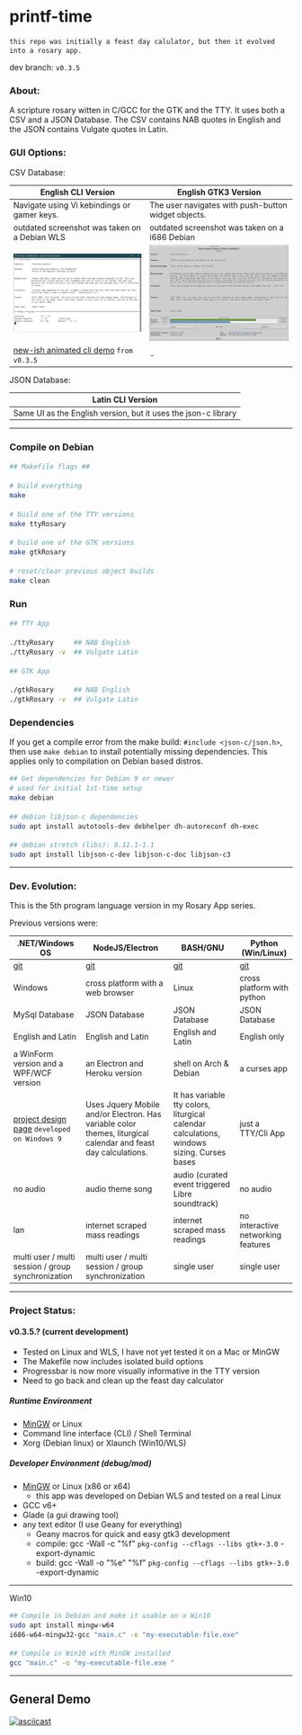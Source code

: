 # printf-time

	this repo was initially a feast day calulator, but then it evolved into a rosary app.

dev branch: ```v0.3.5```

### About:

A scripture rosary witten in C/GCC for the GTK and the TTY. It uses both a CSV and a JSON Database. The CSV contains NAB quotes in English and the JSON contains Vulgate quotes in Latin.

### GUI Options:

CSV Database:

| English CLI Version | English GTK3 Version |
| --- | --- |
| Navigate using Vi kebindings or gamer keys. | The user navigates with push-button widget objects. |
| outdated screenshot was taken on a Debian WLS | outdated screenshot was taken on a i686 Debian |
| ![tty-screenshot](img/tty-screenshot.gif) | ![screenshot](img/screenshot.gif) |
| [new-ish animated cli demo](https://asciinema.org/a/278468) ```from v0.3.5``` | - |

JSON Database:

| Latin CLI Version |
| --- |
| Same UI as the English version, but it uses the json-c library |

---

### Compile on Debian

```sh
## Makefile flags ##

# build everything
make

# build one of the TTY versions
make ttyRosary

# build one of the GTK versions
make gtkRosary

# reset/clear previous object builds
make clean
```

### Run
```sh
## TTY App

./ttyRosary		## NAB English
./ttyRosary -v	## Vulgate Latin

## GTK App

./gtkRosary		## NAB English
./gtkRosary -v	## Vulgate Latin
```

### Dependencies

If you get a compile error from the make build: ```#include <json-c/json.h>```, then use ```make debian``` to install potentially missing dependencies. This applies only to compilation on Debian based distros.

```sh
## Get dependencies for Debian 9 or newer
# used for initial 1st-time setup
make debian

## debian libjson-c dependencies
sudo apt install autotools-dev debhelper dh-autoreconf dh-exec

## debian stretch (libs): 0.12.1-1.1
sudo apt install libjson-c-dev libjson-c-doc libjson-c3
```

---

### Dev. Evolution:

This is the 5th program language version in my Rosary App series.

Previous versions were:

| .NET/Windows OS | NodeJS/Electron | BASH/GNU | Python (Win/Linux) |
| --- | --- | --- | --- |
|[git](https://github.com/mezcel/rosary.net)|[git](https://github.com/mezcel/electron-container)|[git](https://github.com/mezcel/jq-tput-terminal)|[git](https://github.com/mezcel/python-curses)|
| Windows | cross platform with a web browser | Linux | cross platform with python|
| MySql Database | JSON Database | JSON Database | JSON Database |
| English and Latin | English and Latin | English and Latin | English only|
|a WinForm version and a WPF/WCF version|an Electron and Heroku version|shell on Arch & Debian| a curses app |
| [project design page](https://mezcel.wixsite.com/rosary) ```developed on Windows 9``` | Uses Jquery Mobile and/or Electron. Has variable color themes, liturgical calendar and feast day calculations. | It has variable tty colors, liturgical calendar calculations, windows sizing. Curses bases | just a TTY/Cli App|
| no audio | audio theme song | audio (curated event triggered Libre soundtrack) | no audio |
| lan | internet scraped mass readings | internet scraped mass readings | no interactive networking features |
| multi user / multi session / group synchronization | multi user / multi session / group synchronization | single user | single user |

---

### Project Status:

#### v0.3.5.? (current development)

* Tested on Linux and WLS, I have not yet tested it on a Mac or MinGW
* The Makefile now includes isolated build options
* Progressbar is now more visually informative in the TTY version
* Need to go back and clean up the feast day calculator

##### Runtime Environment

* [MinGW](http://www.mingw.org/) or Linux
* Command line interface (CLI) / Shell Terminal
* Xorg (Debian linux) or Xlaunch (Win10/WLS)

##### Developer Environment (debug/mod)

* [MinGW](http://www.mingw.org/) or Linux (x86 or x64)
	* this app was developed on Debian WLS and tested on a real Linux
* GCC v6+
* Glade (a gui drawing tool)
* any text editor (I use Geany for everything)
	* Geany macros for quick and easy gtk3 development
	* compile:	gcc -Wall -c "%f" `pkg-config --cflags --libs gtk+-3.0` -export-dynamic
	* build:	gcc -Wall -o "%e" "%f" `pkg-config --cflags --libs gtk+-3.0` -export-dynamic

---

Win10

```sh
## Compile in Debian and make it usable on a Win10
sudo apt install mingw-w64
i686-w64-mingw32-gcc "main.c" -o "my-executable-file.exe"

## Compile in Win10 with MinGW installed
gcc "main.c" -o "my-executable-file.exe "
```

---

## General Demo

[![asciicast](https://asciinema.org/a/278468.svg)](https://asciinema.org/a/278468)
